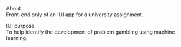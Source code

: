 About <br>
Front-end only of an IUI app for a university assignment.

IUI purpose <br>
To help identify the development of problem gambling using machine learning.
